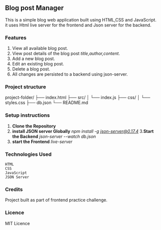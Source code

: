 ## Blog post Manager
This is a simple blog web application built using HTML,CSS and JavaScript. it uses Html live server for the frontend and Json server for the backend.

### Features
1. View all available blog post.
2. View post details of the blog post *title,author,content*.
3. Add a new blog post.
4. Edit an existing blog post.
5. Delete a blog post.
6. All changes are persisted to a backend using json-server.

### Project structure

project-folder/
├── index.html
├── src/
│   └── index.js
├── css/
│   └── styles.css
├── db.json
└── README.md

### Setup instructions
1. **Clone the Repository**
2. **install JSON server Globally**
   *npm install -g json-server@0.17.4*
3.**Start the Backend**
   *json-server --watch db.json*
4. **start the Frontend**
    *live-server*

### Technologies Used
    HTML
    CSS
    JavaScript
    JSON Server

### Credits
Project built as part of frontend practice challenge.

### Licence
MIT Licence
